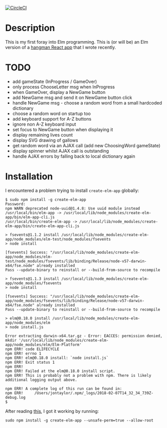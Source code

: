 [![CircleCI](https://circleci.com/gh/taylorjg/hangman-elm/tree/master.svg?style=svg)](https://circleci.com/gh/taylorjg/hangman-elm/tree/master)

# Description

This is my first foray into Elm programming.
This is (or will be) an Elm version of a [hangman React app](https://github.com/taylorjg/hangman) that I wrote recently.

# TODO

* add gameState (InProgress / GameOver)
* only process ChooseLetter msg when InProgress
* when GameOver, display a NewGame button
* add NewGame msg and send it on NewGame button click
* handle NewGame msg - choose a random word from a small hardcoded dictionary
* choose a random word on startup too
* add keyboard support for A-Z buttons
* ignore non A-Z keyboard input
* set focus to NewGame button when displaying it
* display remaining lives count
* display SVG drawing of gallows
* get random word via an AJAX call (add new ChoosingWord gameState)
* display spinner whilst AJAX call is outstanding
* handle AJAX errors by falling back to local dictionary again

# Installation

I encountered a problem trying to install `create-elm-app` globally:

```
$ sudo npm install -g create-elm-app
Password:
npm WARN deprecated node-uuid@1.4.8: Use uuid module instead
/usr/local/bin/elm-app -> /usr/local/lib/node_modules/create-elm-app/bin/elm-app-cli.js
/usr/local/bin/create-elm-app -> /usr/local/lib/node_modules/create-elm-app/bin/create-elm-app-cli.js

> fsevents@1.1.2 install /usr/local/lib/node_modules/create-elm-app/node_modules/elm-test/node_modules/fsevents
> node install

[fsevents] Success: "/usr/local/lib/node_modules/create-elm-app/node_modules/elm-test/node_modules/fsevents/lib/binding/Release/node-v57-darwin-x64/fse.node" already installed
Pass --update-binary to reinstall or --build-from-source to recompile

> fsevents@1.1.3 install /usr/local/lib/node_modules/create-elm-app/node_modules/fsevents
> node install

[fsevents] Success: "/usr/local/lib/node_modules/create-elm-app/node_modules/fsevents/lib/binding/Release/node-v57-darwin-x64/fse.node" already installed
Pass --update-binary to reinstall or --build-from-source to recompile

> elm@0.18.0 install /usr/local/lib/node_modules/create-elm-app/node_modules/elm
> node install.js

Error extracting darwin-x64.tar.gz - Error: EACCES: permission denied, mkdir '/usr/local/lib/node_modules/create-elm-app/node_modules/elm/Elm-Platform'
npm ERR! code ELIFECYCLE
npm ERR! errno 1
npm ERR! elm@0.18.0 install: `node install.js`
npm ERR! Exit status 1
npm ERR!
npm ERR! Failed at the elm@0.18.0 install script.
npm ERR! This is probably not a problem with npm. There is likely additional logging output above.

npm ERR! A complete log of this run can be found in:
npm ERR!     /Users/jontaylor/.npm/_logs/2018-02-07T14_32_34_739Z-debug.log
$ 
```

After reading [this](https://github.com/gdotdesign/elm-github-install/issues/21), I got it working by running:

```
sudo npm install -g create-elm-app --unsafe-perm=true --allow-root
```
